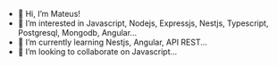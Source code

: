 - 👋 Hi, I’m Mateus!
- 👀 I’m interested in Javascript, Nodejs, Expressjs, Nestjs, Typescript, Postgresql, Mongodb, Angular...
- 🌱 I’m currently learning Nestjs, Angular, API REST...
- 💞️ I’m looking to collaborate on Javascript...

<!--- - 📫 How to reach me ... --->

<!---
MateusSilva0101/MateusSilva0101 is a ✨ special ✨ repository because its `README.md` (this file) appears on your GitHub profile.
You can click the Preview link to take a look at your changes.
--->
